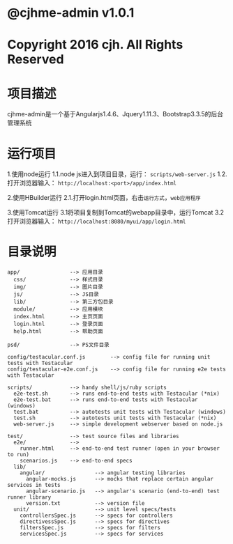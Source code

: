 # @cjhme-admin v1.0.1
# Copyright 2016 cjh. All Rights Reserved

# 项目描述
cjhme-admin是一个基于Angularjs1.4.6、Jquery1.11.3、Bootstrap3.3.5的后台管理系统

# 运行项目
1.使用node运行
  1.1.node js进入到项目目录，运行： `scripts/web-server.js`
  1.2.打开浏览器输入： `http://localhost:<port>/app/index.html` 

2.使用HBuilder运行
  2.1.打开login.html页面，右击`运行方式`，`web应用程序`
  
3.使用Tomcat运行
  3.1将项目复制到Tomcat的webapp目录中，运行Tomcat
  3.2打开浏览器输入： `http://localhost:8080/myui/app/login.html` 
  

# 目录说明
    app/                --> 应用目录
      css/              --> 样式目录
      img/              --> 图片目录
      js/               --> JS目录
      lib/              --> 第三方包目录
      module/           --> 应用模块
      index.html        --> 主页页面
      login.htnl        --> 登录页面
      help.html         --> 帮助页面
      
    psd/                --> PS文件目录
      
    config/testacular.conf.js        --> config file for running unit tests with Testacular
    config/testacular-e2e.conf.js    --> config file for running e2e tests with Testacular

    scripts/            --> handy shell/js/ruby scripts
      e2e-test.sh       --> runs end-to-end tests with Testacular (*nix)
      e2e-test.bat      --> runs end-to-end tests with Testacular (windows)
      test.bat          --> autotests unit tests with Testacular (windows)
      test.sh           --> autotests unit tests with Testacular (*nix)
      web-server.js     --> simple development webserver based on node.js

    test/               --> test source files and libraries
      e2e/              -->
        runner.html     --> end-to-end test runner (open in your browser to run)
        scenarios.js    --> end-to-end specs
      lib/
        angular/                --> angular testing libraries
          angular-mocks.js      --> mocks that replace certain angular services in tests
          angular-scenario.js   --> angular's scenario (end-to-end) test runner library
          version.txt           --> version file
      unit/                     --> unit level specs/tests
        controllersSpec.js      --> specs for controllers
        directivessSpec.js      --> specs for directives
        filtersSpec.js          --> specs for filters
        servicesSpec.js         --> specs for services


